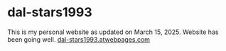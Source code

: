 # dal-stars1993
This is my personal website as updated on March 15, 2025. Website has been going well.
[dal-stars1993.atwebpages.com](url)
